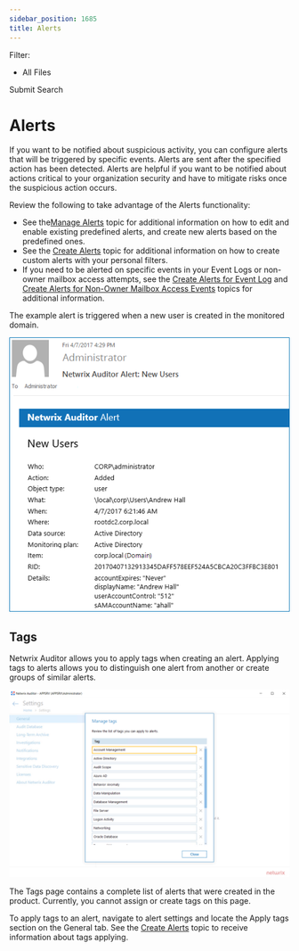 ```yaml
---
sidebar_position: 1685
title: Alerts
---
```


Filter: 

* All Files

Submit Search

# Alerts

If you want to be notified about suspicious activity, you can configure alerts that will be triggered by specific events. Alerts are sent after the specified action has been detected. Alerts are helpful if you want to be notified about actions critical to your organization security and have to mitigate risks once the suspicious action occurs.

Review the following to take advantage of the Alerts functionality:

* See the[Manage Alerts](Manage "Manage Alerts") topic for additional information on how to edit and enable existing predefined alerts, and create new alerts based on the predefined ones.
* See the [Create Alerts](Create "Create Alerts") topic for additional information on how to create custom alerts with your personal filters.
* If you need to be alerted on specific events in your Event Logs or non-owner mailbox access attempts, see the [Create Alerts for Event Log](CreateEventLog "Create Alerts for Event Log") and [Create Alerts for Non-Owner Mailbox Access Events](CreateMailboxAccess "Create Alerts for Non-Owner Mailbox Access Events") topics for additional information.

The example alert is triggered when a new user is created in the monitored domain.

![](../../../../../../static/images/Auditor_10.7/Content/Resources/Images/Auditor/QSG/AD_Alert.png)

## Tags

Netwrix Auditor allows you to apply tags when creating an alert. Applying tags to alerts allows you to distinguish one alert from another or create groups of similar alerts.

![Manage tags list](../../../../../../static/images/Auditor_10.7/Content/Resources/Images/Auditor/Alerts/ManageTags.png "Manage tags list")

The Tags page contains a complete list of alerts that were created in the product. Currently, you cannot assign or create tags on this page.

To apply tags to an alert, navigate to alert settings and locate the Apply tags section on the General tab. See the [Create Alerts](Create "Create Alerts") topic to receive information about tags applying.